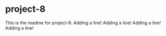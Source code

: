 # project-8

This is the readme for project-8.
Adding a line!
Adding a line!
Adding a line!
Adding a line!
